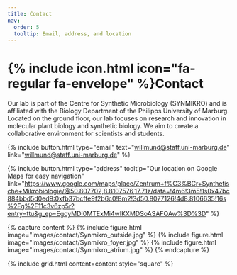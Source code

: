 ```yaml
---
title: Contact
nav:
  order: 5
  tooltip: Email, address, and location
---
```


# {% include icon.html icon="fa-regular fa-envelope" %}Contact

Our lab is part of the Centre for Synthetic Microbiology (SYNMIKRO) and is affiliated with the Biology Department of the Philipps University of Marburg. Located on the ground floor, our lab focuses on research and innovation in molecular plant biology and synthetic biology. We aim to create a collaborative environment for scientists and students.

{%
  include button.html
  type="email"
  text="willmund@staff.uni-marburg.de"
  link="willmund@staff.uni-marburg.de"
%}

{%
  include button.html
  type="address"
  tooltip="Our location on Google Maps for easy navigation"
  link="https://www.google.com/maps/place/Zentrum+f%C3%BCr+Synthetische+Mikrobiologie/@50.807702,8.8107576,17.71z/data=!4m6!3m5!1s0x47bc884bbd5d0ed9:0xfb37bcffe9f2b6c0!8m2!3d50.8077126!4d8.8106635!16s%2Fg%2F11c3v6zp5r?entry=ttu&g_ep=EgoyMDI0MTExMi4wIKXMDSoASAFQAw%3D%3D"
%}

{% capture content %}
{% include figure.html image="images/contact/Synmikro_outside.jpg" %}
{% include figure.html image="images/contact/Synmikro_foyer.jpg" %}
{% include figure.html image="images/contact/Synmikro_atrium.jpg" %}
{% endcapture %}

{%
  include grid.html
  content=content
  style="square"
%}